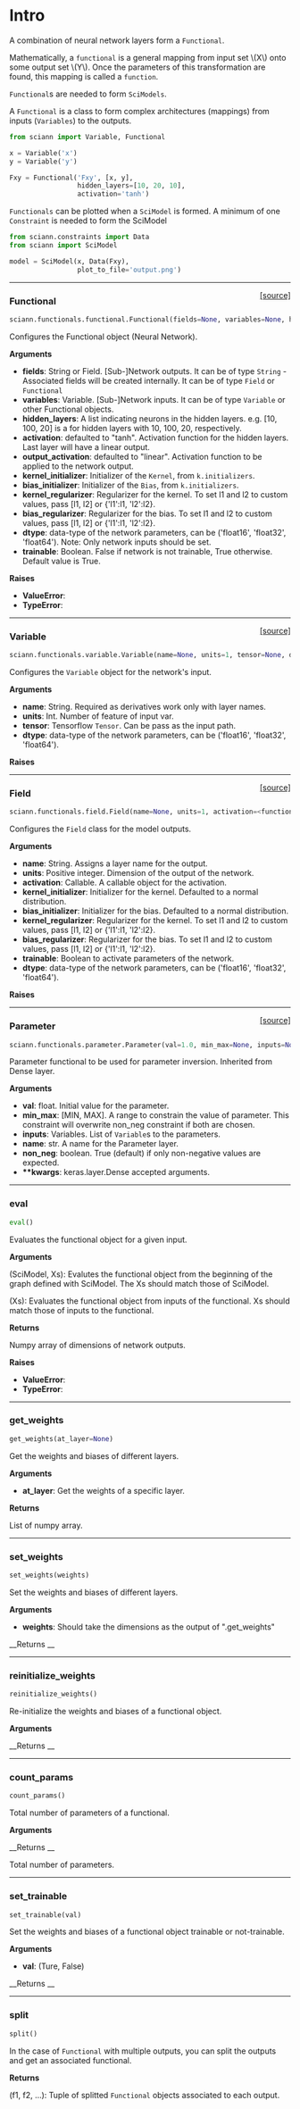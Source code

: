 # Intro

A combination of neural network layers form a `Functional`. 

Mathematically, a `functional` is a general mapping from input set \\(X\\) onto some output set \\(Y\\). Once the parameters of this transformation are found, this mapping is called a `function`. 

`Functional`s are needed to form `SciModels`. 

A `Functional` is a class to form complex architectures (mappings) from inputs (`Variables`) to the outputs. 


```python
from sciann import Variable, Functional

x = Variable('x')
y = Variable('y')

Fxy = Functional('Fxy', [x, y], 
                 hidden_layers=[10, 20, 10],
                 activation='tanh')
```

`Functionals` can be plotted when a `SciModel` is formed. A minimum of one `Constraint` is needed to form the SciModel

```python
from sciann.constraints import Data
from sciann import SciModel

model = SciModel(x, Data(Fxy), 
                 plot_to_file='output.png')
```

---

<span style="float:right;">[[source]](https://github.com/sciann/sciann/tree/master/sciann/functionals/functional.py#L28)</span>
### Functional

```python
sciann.functionals.functional.Functional(fields=None, variables=None, hidden_layers=None, activation='tanh', output_activation='linear', kernel_initializer=None, bias_initializer=None, kernel_regularizer=None, bias_regularizer=None, dtype=None, trainable=True)
```

Configures the Functional object (Neural Network).

__Arguments__

- __fields__: String or Field.
    [Sub-]Network outputs.
    It can be of type `String` - Associated fields will be created internally.
    It can be of type `Field` or `Functional`
- __variables__: Variable.
    [Sub-]Network inputs.
    It can be of type `Variable` or other Functional objects.
- __hidden_layers__: A list indicating neurons in the hidden layers.
    e.g. [10, 100, 20] is a for hidden layers with 10, 100, 20, respectively.
- __activation__: defaulted to "tanh".
    Activation function for the hidden layers.
    Last layer will have a linear output.
- __output_activation__: defaulted to "linear".
    Activation function to be applied to the network output.
- __kernel_initializer__: Initializer of the `Kernel`, from `k.initializers`.
- __bias_initializer__: Initializer of the `Bias`, from `k.initializers`.
- __kernel_regularizer__: Regularizer for the kernel.
    To set l1 and l2 to custom values, pass [l1, l2] or {'l1':l1, 'l2':l2}.
- __bias_regularizer__: Regularizer for the bias.
    To set l1 and l2 to custom values, pass [l1, l2] or {'l1':l1, 'l2':l2}.
- __dtype__: data-type of the network parameters, can be
    ('float16', 'float32', 'float64').
    Note: Only network inputs should be set.
- __trainable__: Boolean.
    False if network is not trainable, True otherwise.
    Default value is True.

__Raises__

- __ValueError__:
- __TypeError__:
    
----

<span style="float:right;">[[source]](https://github.com/sciann/sciann/tree/master/sciann/functionals/variable.py#L10)</span>
### Variable

```python
sciann.functionals.variable.Variable(name=None, units=1, tensor=None, dtype=None)
```

Configures the `Variable` object for the network's input.

__Arguments__

- __name__: String.
    Required as derivatives work only with layer names.
- __units__: Int.
    Number of feature of input var.
- __tensor__: Tensorflow `Tensor`.
    Can be pass as the input path.
- __dtype__: data-type of the network parameters, can be
    ('float16', 'float32', 'float64').

__Raises__


    
----

<span style="float:right;">[[source]](https://github.com/sciann/sciann/tree/master/sciann/functionals/field.py#L13)</span>
### Field

```python
sciann.functionals.field.Field(name=None, units=1, activation=<function linear at 0x7fe058fe6cb0>, kernel_initializer=<tensorflow.python.ops.init_ops.GlorotNormal object at 0x7fe028e6f590>, bias_initializer=<tensorflow.python.keras.initializers.initializers_v1.RandomUniform object at 0x7fe028e6f910>, kernel_regularizer=None, bias_regularizer=None, trainable=True, dtype=None)
```

Configures the `Field` class for the model outputs.

__Arguments__

- __name__: String.
    Assigns a layer name for the output.
- __units__: Positive integer.
    Dimension of the output of the network.
- __activation__: Callable.
    A callable object for the activation.
- __kernel_initializer__: Initializer for the kernel.
    Defaulted to a normal distribution.
- __bias_initializer__: Initializer for the bias.
    Defaulted to a normal distribution.
- __kernel_regularizer__: Regularizer for the kernel.
    To set l1 and l2 to custom values, pass [l1, l2] or {'l1':l1, 'l2':l2}.
- __bias_regularizer__: Regularizer for the bias.
    To set l1 and l2 to custom values, pass [l1, l2] or {'l1':l1, 'l2':l2}.
- __trainable__: Boolean to activate parameters of the network.
- __dtype__: data-type of the network parameters, can be
    ('float16', 'float32', 'float64').

__Raises__


    
----

<span style="float:right;">[[source]](https://github.com/sciann/sciann/tree/master/sciann/functionals/parameter.py#L26)</span>
### Parameter

```python
sciann.functionals.parameter.Parameter(val=1.0, min_max=None, inputs=None, name=None, non_neg=None)
```

Parameter functional to be used for parameter inversion.
Inherited from Dense layer.

__Arguments__

- __val__: float.
    Initial value for the parameter.
- __min_max__: [MIN, MAX].
    A range to constrain the value of parameter.
    This constraint will overwrite non_neg constraint if both are chosen.
- __inputs__: Variables.
    List of `Variable`s to the parameters.
- __name__: str.
    A name for the Parameter layer.
- __non_neg__: boolean.
    True (default) if only non-negative values are expected.
- __**kwargs__: keras.layer.Dense accepted arguments.

    
----

### eval


```python
eval()
```


Evaluates the functional object for a given input.

__Arguments__

(SciModel, Xs): 
Evalutes the functional object from the beginning 
of the graph defined with SciModel. 
The Xs should match those of SciModel. 

(Xs):
Evaluates the functional object from inputs of the functional. 
Xs should match those of inputs to the functional. 

__Returns__

Numpy array of dimensions of network outputs. 

__Raises__

- __ValueError__:
- __TypeError__:
    
----

### get_weights


```python
get_weights(at_layer=None)
```


Get the weights and biases of different layers.

__Arguments__

- __at_layer__: 
    Get the weights of a specific layer. 

__Returns__

List of numpy array. 
    
----

### set_weights


```python
set_weights(weights)
```


Set the weights and biases of different layers.

__Arguments__

- __weights__: Should take the dimensions as the output of ".get_weights"

__Returns __

    
----

### reinitialize_weights


```python
reinitialize_weights()
```


Re-initialize the weights and biases of a functional object.

__Arguments__


__Returns __


    
----

### count_params


```python
count_params()
```


Total number of parameters of a functional.

__Arguments__


__Returns __

Total number of parameters.
    
----

### set_trainable


```python
set_trainable(val)
```


Set the weights and biases of a functional object trainable or not-trainable.

__Arguments__

- __val__: (Ture, False)

__Returns __

    
----

### split


```python
split()
```


In the case of `Functional` with multiple outputs,
you can split the outputs and get an associated functional.

__Returns__

(f1, f2, ...): Tuple of splitted `Functional` objects
    associated to each output.
    
